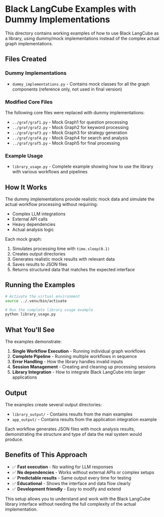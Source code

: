 # Black LangCube Examples with Dummy Implementations

This directory contains working examples of how to use Black LangCube as a library, using dummy/mock implementations instead of the complex actual graph implementations.

## Files Created

### Dummy Implementations
- `dummy_implementations.py` - Contains mock classes for all the graph components (reference only, not used in final version)

### Modified Core Files
The following core files were replaced with dummy implementations:
- `../graf/graf1.py` - Mock Graph1 for question processing
- `../graf/graf2.py` - Mock Graph2 for keyword processing  
- `../graf/graf3.py` - Mock Graph3 for strategy generation
- `../graf/graf4.py` - Mock Graph4 for search and analysis
- `../graf/graf5.py` - Mock Graph5 for final processing

### Example Usage
- `library_usage.py` - Complete example showing how to use the library with various workflows and pipelines

## How It Works

The dummy implementations provide realistic mock data and simulate the actual workflow processing without requiring:
- Complex LLM integrations
- External API calls
- Heavy dependencies
- Actual analysis logic

Each mock graph:
1. Simulates processing time with `time.sleep(0.1)`
2. Creates output directories
3. Generates realistic mock results with relevant data
4. Saves results to JSON files
5. Returns structured data that matches the expected interface

## Running the Examples

```bash
# Activate the virtual environment
source ../.venv/bin/activate

# Run the complete library usage example
python library_usage.py
```

## What You'll See

The examples demonstrate:
1. **Single Workflow Execution** - Running individual graph workflows
2. **Complete Pipeline** - Running multiple workflows in sequence
3. **Error Handling** - How the library handles invalid inputs
4. **Session Management** - Creating and cleaning up processing sessions
5. **Library Integration** - How to integrate Black LangCube into larger applications

## Output

The examples create several output directories:
- `library_output/` - Contains results from the main examples
- `app_output/` - Contains results from the application integration example

Each workflow generates JSON files with mock analysis results, demonstrating the structure and type of data the real system would produce.

## Benefits of This Approach

- ✅ **Fast execution** - No waiting for LLM responses
- ✅ **No dependencies** - Works without external APIs or complex setups
- ✅ **Predictable results** - Same output every time for testing
- ✅ **Educational** - Shows the interface and data flow clearly
- ✅ **Development friendly** - Easy to modify and extend

This setup allows you to understand and work with the Black LangCube library interface without needing the full complexity of the actual implementation.
